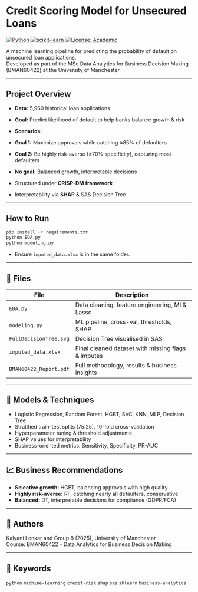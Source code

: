 #  Credit Scoring Model for Unsecured Loans

[![Python](https://img.shields.io/badge/Python-3.8%2B-blue.svg)](https://www.python.org/)
[![scikit-learn](https://img.shields.io/badge/scikit--learn-ML-orange)](https://scikit-learn.org/)
[![License: Academic](https://img.shields.io/badge/License-Academic-lightgrey.svg)]()

A machine learning pipeline for predicting the probability of default on unsecured loan applications.  
Developed as part of the MSc Data Analytics for Business Decision Making (BMAN60422) at the University of Manchester.

---

##  Project Overview
-  **Data:** 5,960 historical loan applications
-  **Goal:** Predict likelihood of default to help banks balance growth & risk
-  **Scenarios:**
  - **Goal 1:** Maximize approvals while catching ≥85% of defaulters
  - **Goal 2:** Be highly risk-averse (≥70% specificity), capturing most defaulters
  - **No goal:** Balanced growth, interpretable decisions

-  Structured under **CRISP-DM framework**
-  Interpretability via **SHAP** & SAS Decision Tree

---

## How to Run
```bash
pip install -r requirements.txt
python EDA.py
python modeling.py
```
- Ensure `imputed_data.xlsx` is in the same folder.

---

## 📂 Files

| File                    | Description                                       |
|--------------------------|---------------------------------------------------|
| `EDA.py`                 | Data cleaning, feature engineering, MI & Lasso    |
| `modeling.py`            | ML pipeline, cross-val, thresholds, SHAP          |
| `FullDecisionTree.svg`   | Decision Tree visualised in SAS                   |
| `imputed_data.xlsx`      | Final cleaned dataset with missing flags & imputes|
| `BMAN60422_Report.pdf`   | Full methodology, results & business insights     |

---

## 🔬 Models & Techniques
- Logistic Regression, Random Forest, HGBT, SVC, KNN, MLP, Decision Tree
- Stratified train-test splits (75:25), 10-fold cross-validation
- Hyperparameter tuning & threshold adjustments
- SHAP values for interpretability
- Business-oriented metrics: Sensitivity, Specificity, PR-AUC

---

## 📈 Business Recommendations
- **Selective growth:** HGBT, balancing approvals with high quality
- **Highly risk-averse:** RF, catching nearly all defaulters, conservative
- **Balanced:** DT, interpretable decisions for compliance (GDPR/FCA)

---

## 👥 Authors
Kalyani Lonkar and Group 8 (2025), University of Manchester  
Course: BMAN60422 - Data Analytics for Business Decision Making

---

## 📌 Keywords
`python` `machine-learning` `credit-risk` `shap` `sas` `sklearn` `business-analytics`